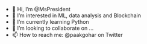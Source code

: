 - 👋 Hi, I’m @MsPresident
- 👀 I’m interested in ML, data analysis and Blockchain
- 🌱 I’m currently learning Python
- 💞️ I’m looking to collaborate on ...
- 📫 How to reach me: @paakgohar on Twitter

<!---
MsPresident/MsPresident is a ✨ special ✨ repository because its `README.md` (this file) appears on your GitHub profile.
You can click the Preview link to take a look at your changes.
--->
